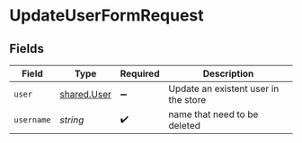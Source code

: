 # UpdateUserFormRequest


## Fields

| Field                                             | Type                                              | Required                                          | Description                                       |
| ------------------------------------------------- | ------------------------------------------------- | ------------------------------------------------- | ------------------------------------------------- |
| `user`                                            | [shared.User](../../../sdk/models/shared/user.md) | :heavy_minus_sign:                                | Update an existent user in the store              |
| `username`                                        | *string*                                          | :heavy_check_mark:                                | name that need to be deleted                      |